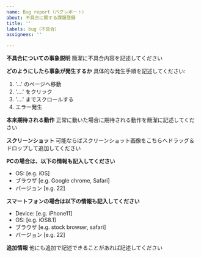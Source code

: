 ```yaml
---
name: Bug report（バグレポート）
about: 不具合に関する課題登録
title: ''
labels: bug（不具合）
assignees: ''

---
```


**不具合についての事象説明**
簡潔に不具合内容を記述してください

**どのようにしたら事象が発生するか**
具体的な発生手順を記述してください:
1. '...' のページへ移動
2. '....' をクリック
3. '....' までスクロールする
4. エラー発生

**本来期待される動作**
正常に動いた場合に期待される動作を簡潔に記述してください

**スクリーンショット**
可能ならばスクリーンショット画像をこちらへドラッグ＆ドロップして追加してください

**PCの場合は、以下の情報も記入してください**
 - OS: [e.g. iOS]
 - ブラウザ [e.g. Google chrome, Safari]
 - バージョン [e.g. 22]

**スマートフォンの場合は以下の情報も記入してください**
 - Device: [e.g. iPhone11]
 - OS: [e.g. iOS8.1]
 - ブラウザ [e.g. stock browser, safari]
 - バージョン [e.g. 22]

**追加情報**
他にも追加で記述できることがあれば記述してください
